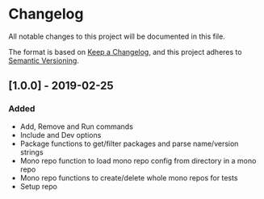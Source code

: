 # Changelog

All notable changes to this project will be documented in this file.

The format is based on [Keep a Changelog](https://keepachangelog.com/en/1.0.1/),
and this project adheres to [Semantic Versioning](https://semver.org/spec/v2.0.0.html).

## [1.0.0] - 2019-02-25

### Added

- Add, Remove and Run commands
- Include and Dev options
- Package functions to get/filter packages and parse name/version strings
- Mono repo function to load mono repo config from directory in a mono repo
- Mono repo functions to create/delete whole mono repos for tests
- Setup repo
